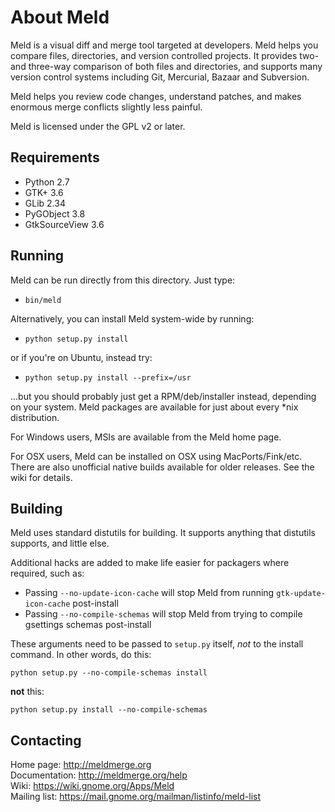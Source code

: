 
About Meld
==========

Meld is a visual diff and merge tool targeted at developers. Meld helps you
compare files, directories, and version controlled projects. It provides
two- and three-way comparison of both files and directories, and supports
many version control systems including Git, Mercurial, Bazaar and Subversion.

Meld helps you review code changes, understand patches, and makes enormous
merge conflicts slightly less painful.

Meld is licensed under the GPL v2 or later.


Requirements
------------

* Python 2.7
* GTK+ 3.6
* GLib 2.34
* PyGObject 3.8
* GtkSourceView 3.6


Running
-------

Meld can be run directly from this directory. Just type:

 * `bin/meld`

Alternatively, you can install Meld system-wide by running:

 * `python setup.py install`

or if you're on Ubuntu, instead try:

 * `python setup.py install --prefix=/usr`

...but you should probably just get a RPM/deb/installer instead, depending on
your system. Meld packages are available for just about every *nix
distribution.

For Windows users, MSIs are available from the Meld home page.

For OSX users, Meld can be installed on OSX using MacPorts/Fink/etc. There are
also unofficial native builds available for older releases. See the wiki for
details.


Building
--------

Meld uses standard distutils for building. It supports anything that distutils
supports, and little else.

Additional hacks are added to make life easier for packagers where required,
such as:

* Passing `--no-update-icon-cache` will stop Meld from running
  `gtk-update-icon-cache` post-install
* Passing `--no-compile-schemas` will stop Meld from trying to compile
  gsettings schemas post-install

These arguments need to be passed to `setup.py` itself, *not* to the install
command. In other words, do this:

    python setup.py --no-compile-schemas install

**not** this:

    python setup.py install --no-compile-schemas


Contacting
----------

Home page:      http://meldmerge.org  
Documentation:  http://meldmerge.org/help  
Wiki:           https://wiki.gnome.org/Apps/Meld  
Mailing list:   https://mail.gnome.org/mailman/listinfo/meld-list

